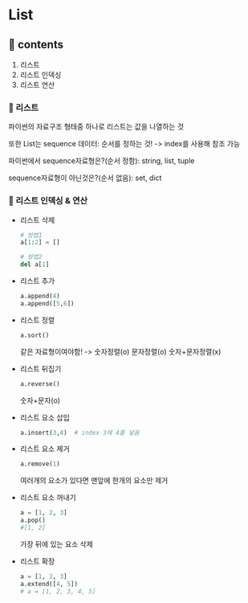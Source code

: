 # List

## 📙 contents

1. 리스트
2. 리스트 인덱싱
3. 리스트 연산

### 📖 리스트

파이썬의 자료구조 형태중 하나로 리스트는 값을 나열하는 것

또한 List는 sequence 데이터: 순서를 정하는 것! -> index를 사용해 참조 가능

파이썬에서 sequence자료형은?(순서 정함): string, list, tuple

sequence자료형이 아닌것은?(순서 없음): set, dict

### 📖 리스트 인덱싱 & 연산

- 리스트 삭제

    ```py
    # 방법1
    a[1:2] = []

    # 방법2
    del a[1]
    ```

- 리스트 추가

    ```py
    a.append(4)
    a.append([5,6])
    ```

- 리스트 정렬

    ```py
    a.sort()
    ```
    같은 자료형이여야함! -> 숫자정렬(o) 문자정렬(o) 숫자+문자정렬(x)

- 리스트 뒤집기

    ```py
    a.reverse()
    ```
    숫자+문자(o)


- 리스트 요소 삽입

    ```py
    a.insert(3,4)  # index 3에 4를 넣음
    ```

- 리스트 요소 제거

    ```py
    a.remove(1)
    ```
    여러개의 요소가 있다면 맨앞에 한개의 요소만 제거

- 리스트 요소 꺼내기

    ```py
    a = [1, 2, 3]
    a.pop()
    #[1, 2]
    ```
    가장 뒤에 있는 요소 삭제

-  리스트 확장

    ```py
    a = [1, 2, 3]
    a.extend([4, 5])
    # a = [1, 2, 3, 4, 5]
    ```


